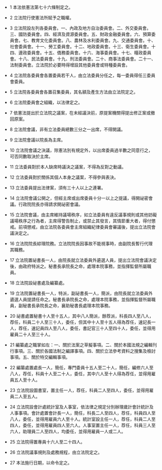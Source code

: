 * 1 本法依憲法第七十六條制定之。

* 2 立法院行使憲法所賦予之職權。

* 3 立法院設左列各委員會。一、內政及地方自治委員會。二、外交委員會。三、國防委員會。四、經濟及資源委員會。五、財政金融委員會。六、預算委員會。七、教育文化委員會。八、農林及水利委員會。九、交通委員會。十、社會委員會。十一、勞工委員會。十二、地政委員會。十三、衛生委員會。十四、邊政委員會。十五、僑務委員會。十六、海事委員會。十七、糧政委員會。十八、民法委員會。十九、刑法委員會。二十、商事法委員會。二十一、法制委員會。立法院於必要時得增設其他委員會或特種委員會。

* 4 立法院各委員會各置委員若干人，由立法委員分任之，每一委員得任三委員會委員。

* 5 立法院各委員會各置召集委員，其名額及產生方法由立法院定之。

* 6 立法院委員會之組織，以法律定之。

* 7 依憲法提出於立法院之議案，在未經議決前，原提案機關得提出修正案或撤回原案。

* 8 立法院會議，非有立法委員總數三分之一出席，不得開議。

* 9 立法院會議以院長為主席。

* 10 立法院會議之決議，除憲法別有規定外，以出席委員過半數之同意行之，可否同數取決於主席。

* 11 立法委員對於本人缺席時議決之議案，不得為反對之動議。

* 12 立法委員對於關係其個人本身之議案，不得參與表決。

* 13 立法委員提出法律案，須有三十人以上之連署。

* 14 立法院會議公開之，但經主席或出席委員十分一以上之提議，得開祕密會議。行政院院長亦得請求開祕密會議。

* 15 立法院會議，由主席維持議場秩序，如立法委員有違反議事規則或其他妨礙議場秩序之行為者，主席得警告制止，或禁止其發言，其情節重大者，得付懲戒。前項懲戒，由立法院各委員會主席組織紀律委員會審議後，提出立法院會議決定之。

* 16 立法院院長綜理院務。立法院院長因事故不能視事時，由副院長暫行代理其職務。

* 17 立法院置祕書長一人，由院長就立法委員外遴選人員，提出立法院會議決定後，由政府特派之。秘書長承院長之命，處理本院事務，並指揮監督所屬職員。

* 18 立法院設祕書處及編纂處。

* 19 立法院置祕書長一人，特派，副祕書長一人，簡派，由院長就立法委員外遴選人員提請任命之。秘書長承院長之命，處理本院事務，並指揮監督所屬職員，副秘書長承院長之命，襄助秘書長處理本院事務。

* 20 祕書處置秘書十人至十五人，其中八人簡派，餘荐派，科長四人至八人，荐任，科員二十人至三十人，委任，但其中十人至十五人得為荐任，速記長一人，荐任，速記員四人至八人，委任，書記官三十人至四十人，委任，並得用雇員二十人至三十人。

* 21 編纂處之職掌如左：一、關於法案之草擬事項。二、關於本國法規之編輯刊行事項。三、關於各國法制之編譯事項。四、關於立法參考資料之搜集及檢討事項。五、關於特交編輯事項。

* 22 編纂處置處長一人，簡任，專門委員十五人至二十人，簡任，編修六人至八人，荐任，科員十人至二十人，委任，其中六人至十人得為荐任，並得用雇員五人至十人。

* 23 立法院設圖書室，置主任一人，荐任，科員二人至四人，委任，並得用雇員二人至五人。

* 24 立法院設會計處統計室及人事室，依法律之規定分別辦理歲計會計統計及人事事項。會計處置會計長一人，簡任，科長二人至四人，荐任，科員四人至八人，委任，並得用雇員六人至十人。統計室設主任一人，荐任，科員二人至四人，委任，並得用雇員四人至六人。人事室置主任一人，荐任，科員三人至六人，助理員二人至四人，均委任，並得用雇員一人或二人。

* 25 立法院得置專員十六人至二十四人。

* 26 立法院議事規則及處務規程，由立法院定之。

* 27 本法施行日期，以命令定之。

